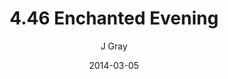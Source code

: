 ---
title: '4.46 Enchanted Evening'
alt: 'Mysteries of the Arcana'
date: '2014-03-05'
author: 'J Gray'
artist: 'Keira'
chapter: '4 In the Beginnings'
filler: false
---